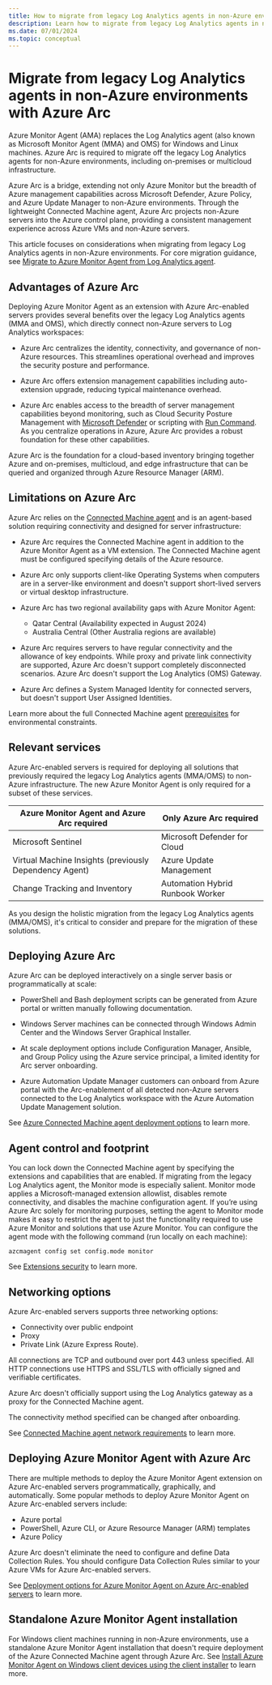 ```yaml
---
title: How to migrate from legacy Log Analytics agents in non-Azure environments with Azure Arc
description: Learn how to migrate from legacy Log Analytics agents in non-Azure environments with Azure Arc.
ms.date: 07/01/2024
ms.topic: conceptual
---
```


# Migrate from legacy Log Analytics agents in non-Azure environments with Azure Arc

Azure Monitor Agent (AMA) replaces the Log Analytics agent (also known as Microsoft Monitor Agent (MMA) and OMS) for Windows and Linux machines. Azure Arc is required to migrate off the legacy Log Analytics agents for non-Azure environments, including on-premises or multicloud infrastructure.

Azure Arc is a bridge, extending not only Azure Monitor but the breadth of Azure management capabilities across Microsoft Defender, Azure Policy, and Azure Update Manager to non-Azure environments. Through the lightweight Connected Machine agent, Azure Arc projects non-Azure servers into the Azure control plane, providing a consistent management experience across Azure VMs and non-Azure servers.   

This article focuses on considerations when migrating from legacy Log Analytics agents in non-Azure environments. For core migration guidance, see [Migrate to Azure Monitor Agent from Log Analytics agent](../../azure-monitor/agents/azure-monitor-agent-migration.md).

## Advantages of Azure Arc  

Deploying Azure Monitor Agent as an extension with Azure Arc-enabled servers provides several benefits over the legacy Log Analytics agents (MMA and OMS), which directly connect non-Azure servers to Log Analytics workspaces:  

- Azure Arc centralizes the identity, connectivity, and governance of non-Azure resources. This streamlines operational overhead and improves the security posture and performance.   

- Azure Arc offers extension management capabilities including auto-extension upgrade, reducing typical maintenance overhead.   

- Azure Arc enables access to the breadth of server management capabilities beyond monitoring, such as Cloud Security Posture Management with [Microsoft Defender](/azure/defender-for-cloud/defender-for-cloud-introduction) or scripting with [Run Command](run-command.md). As you centralize operations in Azure, Azure Arc provides a robust foundation for these other capabilities.  

Azure Arc is the foundation for a cloud-based inventory bringing together Azure and on-premises, multicloud, and edge infrastructure that can be queried and organized through Azure Resource Manager (ARM). 

## Limitations on Azure Arc

Azure Arc relies on the [Connected Machine agent](/azure/azure-arc/servers/agent-overview) and is an agent-based solution requiring connectivity and designed for server infrastructure: 

- Azure Arc requires the Connected Machine agent in addition to the Azure Monitor Agent as a VM extension. The Connected Machine agent must be configured specifying details of the Azure resource.  

- Azure Arc only supports client-like Operating Systems when computers are in a server-like environment and doesn't support short-lived servers or virtual desktop infrastructure. 

- Azure Arc has two regional availability gaps with Azure Monitor Agent:
    - Qatar Central (Availability expected in August 2024)
    - Australia Central (Other Australia regions are available)  
    
- Azure Arc requires servers to have regular connectivity and the allowance of key endpoints. While proxy and private link connectivity are supported, Azure Arc doesn't support completely disconnected scenarios. Azure Arc doesn't support the Log Analytics (OMS) Gateway.  

- Azure Arc defines a System Managed Identity for connected servers, but doesn't support User Assigned Identities.  

Learn more about the full Connected Machine agent [prerequisites](/azure/azure-arc/servers/prerequisites#supported-operating-systems) for environmental constraints.

## Relevant services

Azure Arc-enabled servers is required for deploying all solutions that previously required the legacy Log Analytics agents (MMA/OMS) to non-Azure infrastructure. The new Azure Monitor Agent is only required for a subset of these services.

|Azure Monitor Agent and Azure Arc required  |Only Azure Arc required  |
|---------|---------|
|Microsoft Sentinel |Microsoft Defender for Cloud |
|Virtual Machine Insights (previously Dependency Agent) |Azure Update Management |
|Change Tracking and Inventory |Automation Hybrid Runbook Worker |

As you design the holistic migration from the legacy Log Analytics agents (MMA/OMS), it's critical to consider and prepare for the migration of these solutions.

## Deploying Azure Arc

Azure Arc can be deployed interactively on a single server basis or programmatically at scale:

- PowerShell and Bash deployment scripts can be generated from Azure portal or written manually following documentation.  

- Windows Server machines can be connected through Windows Admin Center and the Windows Server Graphical Installer.  

- At scale deployment options include Configuration Manager, Ansible, and Group Policy using the Azure service principal, a limited identity for Arc server onboarding.  

- Azure Automation Update Manager customers can onboard from Azure portal with the Arc-enablement of all detected non-Azure servers connected to the Log Analytics workspace with the Azure Automation Update Management solution.  

See [Azure Connected Machine agent deployment options](/azure/azure-arc/servers/deployment-options) to learn more.

## Agent control and footprint

You can lock down the Connected Machine agent by specifying the extensions and capabilities that are enabled. If migrating from the legacy Log Analytics agent, the Monitor mode is especially salient. Monitor mode applies a Microsoft-managed extension allowlist, disables remote connectivity, and disables the machine configuration agent. If you’re using Azure Arc solely for monitoring purposes, setting the agent to Monitor mode makes it easy to restrict the agent to just the functionality required to use Azure Monitor and solutions that use Azure Monitor. You can configure the agent mode with the following command (run locally on each machine): 

`azcmagent config set config.mode monitor` 

See [Extensions security](/azure/azure-arc/servers/security-extensions) to learn more.

## Networking options

Azure Arc-enabled servers supports three networking options:

- Connectivity over public endpoint
- Proxy 
- Private Link (Azure Express Route). 

All connections are TCP and outbound over port 443 unless specified. All HTTP connections use HTTPS and SSL/TLS with officially signed and verifiable certificates.  

Azure Arc doesn't officially support using the Log Analytics gateway as a proxy for the Connected Machine agent.  

The connectivity method specified can be changed after onboarding.   

See [Connected Machine agent network requirements](/azure/azure-arc/servers/network-requirements?tabs=azure-cloud) to learn more.

## Deploying Azure Monitor Agent with Azure Arc

There are multiple methods to deploy the Azure Monitor Agent extension on Azure Arc-enabled servers programmatically, graphically, and automatically. Some popular methods to deploy Azure Monitor Agent on Azure Arc-enabled servers include:  

- Azure portal 
- PowerShell, Azure CLI, or Azure Resource Manager (ARM) templates 
- Azure Policy 

Azure Arc doesn't eliminate the need to configure and define Data Collection Rules. You should configure Data Collection Rules similar to your Azure VMs for Azure Arc-enabled servers.

See [Deployment options for Azure Monitor Agent on Azure Arc-enabled servers](/azure/azure-arc/servers/concept-log-analytics-extension-deployment) to learn more.

## Standalone Azure Monitor Agent installation

For Windows client machines running in non-Azure environments, use a standalone Azure Monitor Agent installation that doesn't require deployment of the Azure Connected Machine agent through Azure Arc. See [Install Azure Monitor Agent on Windows client devices using the client installer](/azure/azure-monitor/agents/azure-monitor-agent-windows-client) to learn more.
